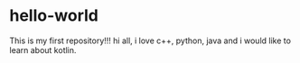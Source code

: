 # hello-world
This is my first repository!!!
hi all,
i love c++, python, java and i would like to learn about kotlin.
